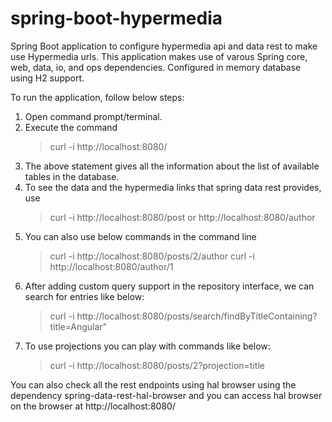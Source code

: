 # spring-boot-hypermedia
Spring Boot application to configure hypermedia api and data rest to make use Hypermedia urls.
This application makes use of varous Spring core, web, data, io, and ops dependencies. Configured in memory database using H2 support. 

To run the application, follow below steps:
1. Open command prompt/terminal.
2. Execute the command 
    > curl -i http://localhost:8080/ 
3. The above statement gives all the information about the list of available tables in the database.
4. To see the data and the hypermedia links that spring data rest provides, use
    > curl -i http://localhost:8080/post or http://localhost:8080/author
5. You can also use below commands in the command line
    > curl -i http://localhost:8080/posts/2/author
    > curl -i http://localhost:8080/author/1
6. After adding custom query support in the repository interface, we can search for entries like below:
    > curl -i http://localhost:8080/posts/search/findByTitleContaining?title=Angular"    
7. To use projections you can play with commands like below:
    > curl -i http://localhost:8080/posts/2?projection=title


You can also check all the rest endpoints using hal browser using the dependency spring-data-rest-hal-browser
and you can access hal browser on the browser at http://localhost:8080/
